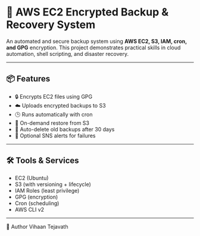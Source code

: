 # 🔐 AWS EC2 Encrypted Backup & Recovery System

An automated and secure backup system using **AWS EC2, S3, IAM, cron, and GPG** encryption. This project demonstrates practical skills in cloud automation, shell scripting, and disaster recovery.

---

## 📦 Features

- 🔒 Encrypts EC2 files using GPG
- ☁️ Uploads encrypted backups to S3
- 🕒 Runs automatically with cron
- 🔁 On-demand restore from S3
- 🧹 Auto-delete old backups after 30 days
- 📧 Optional SNS alerts for failures

---

## 🛠️ Tools & Services

- EC2 (Ubuntu)
- S3 (with versioning + lifecycle)
- IAM Roles (least privilege)
- GPG (encryption)
- Cron (scheduling)
- AWS CLI v2

---
📌 Author
Vihaan Tejavath
